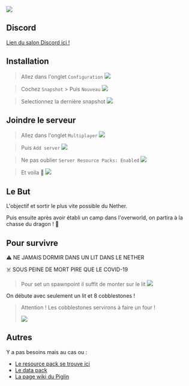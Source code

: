 <img src='https://panel.omgserv.com/banner/275081' />

## Discord

[Lien du salon Discord ici !](https://discord.gg/m4jcsUF)

## Installation

> Allez dans l'onglet `Configuration`
> ![](https://i.imgur.com/A3Vo85v.png)

> Cochez `Snapshot` > Puis `Nouveau`
> ![](https://i.imgur.com/3A7vwZU.png)

> Selectionnez la dernière snapshot
> ![](https://i.imgur.com/sdICjCn.png)


## Joindre le serveur

> Allez dans l'onglet `Multiplayer`
> ![](https://i.imgur.com/L0YoMzp.png)

> Puis `Add server`
> ![](https://i.imgur.com/4OQjllm.png)

> Ne pas oublier `Server Resource Packs: Enabled`
![](https://i.imgur.com/5CpXHyN.png)

> Et voila 🥳
![](https://i.imgur.com/TNgNHI2.png)

## Le But

L'objectif et sortir le plus vite possible du Nether.

Puis ensuite après avoir établi un camp dans l'overworld, on partira à la chasse du dragon ! 🐲

## Pour survivre

⚠️ NE JAMAIS DORMIR DANS UN LIT DANS LE NETHER

☠️ SOUS PEINE DE MORT PIRE QUE LE COVID-19

> Pour set un spawnpoint il suffit de monter sur le lit
![](https://i.imgur.com/ooVMWpB.png)


On débute avec seulement un lit et 8 cobblestones !

> Attention ! Les cobblestones servirons à faire un four !
>
> ![](https://i.imgur.com/ckXuASk.png)

## Autres

Y a pas besoins mais au cas ou : 
- [Le resource pack se trouve ici](https://faithful.team/news/2020-03-12-faithful-1-16-s5/)
- [Le data pack](https://www.planetminecraft.com/data-pack/dimension-respawn-incl-beds-in-the-nether-or-end/)
- [La page wiki du Piglin](https://minecraft.gamepedia.com/Piglin)

